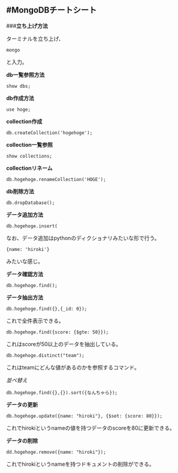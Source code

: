 #MongoDBチートシート
---
###**立ち上げ方法**

ターミナルを立ち上げ、

	mongo
と入力。



**db一覧参照方法**

	show dbs;
	
**db作成方法**

	use hoge;
	
**collection作成**

	db.createCollection('hogehoge');
	
**collection一覧参照**

	show collections;

**collectionリネーム**

	db.hogehoge.renameCollection('HOGE');

**db削除方法**

	db.dropDatabase();

**データ追加方法**

	db.hogehoge.insert(
なお、データ追加はpythonのディクショナリみたいな形で行う。
	
	{name: 'hiroki'}	
みたいな感じ。

**データ確認方法**

	db.hogehoge.find();

**データ抽出方法**
	
	db.hogehoge.find({},{_id: 0});
これで全件表示できる。

	db.hogehoge.find({score: {$gte: 50}});
これはscoreが50以上のデータを抽出している。

	db.hogehoge.distinct("team");

これはteamにどんな値があるのかを参照するコマンド。

*並べ替え*

	db.hogehoge.find({},{}).sort({なんちゃら});
	

**データの更新**

	db.hogehoge.update({name: "hiroki"}, {$set: {score: 80}});
これでhirokiというnameの値を持つデータのscoreを80に更新できる。


**データの削除**
	
	dd.hogehoge.remove({name: "hiroki"});
これでhirokiというnameを持つドキュメントの削除ができる。
